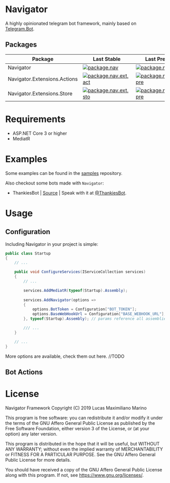# Navigator
A highly opinionated telegram bot framework, mainly based on [Telegram.Bot](https://github.com/TelegramBots/Telegram.Bot).

## Packages

| Package | Last Stable | Last Prerelease |
|------------------------------|----------------------------------------------------------------------------------------------------------------------------------------------------------------------|-----------------------------------------------------------------------------------------------------------------------------------------------------------------------------|
| Navigator | [![package.nav](https://img.shields.io/nuget/v/Navigator?style=flat-square)](https://www.nuget.org/packages/Navigator/) | [![package.nav.pre](https://img.shields.io/nuget/vpre/Navigator?style=flat-square)](https://www.nuget.org/packages/Navigator/) |
| Navigator.Extensions.Actions | [![package.nav.ext.act](https://img.shields.io/nuget/v/Navigator.Extensions.Actions?style=flat-square)](https://www.nuget.org/packages/Navigator.Extensions.Actions) | [![package.nav.ext.act.pre](https://img.shields.io/nuget/vpre/Navigator.Extensions.Actions?style=flat-square)](https://www.nuget.org/packages/Navigator.Extensions.Actions) |
| Navigator.Extensions.Store | [![package.nav.ext.sto](https://img.shields.io/nuget/v/Navigator.Extensions.Actions?style=flat-square)](https://www.nuget.org/packages/Navigator.Extensions.Store) | [![package.nav.ext.sto.pre](https://img.shields.io/nuget/vpre/Navigator.Extensions.Actions?style=flat-square)](https://www.nuget.org/packages/Navigator.Extensions.Store) |

# Requirements
- ASP.NET Core 3 or higher
- MediatR

# Examples
Some examples can be found in the [samples](https://github.com/navigatorframework/navigator/src/) repository.

Also checkout some bots made with `Navigator`:
- ThankiesBot | [Source](https://github.com/elementh.thankies) | Speak with it at [@ThankiesBot](https://t.me/thankiesbot).

# Usage
## Configuration
Including Navigator in your project is simple:

```csharp
public class Startup
{
    // ...

    public void ConfigureServices(IServiceCollection services)
    {
        // ...

        services.AddMediatR(typeof(Startup).Assembly);
        
        services.AddNavigator(options =>
        {
            options.BotToken = Configuration["BOT_TOKEN"];
            options.BaseWebHookUrl = Configuration["BASE_WEBHOOK_URL"];
        }, typeof(Startup).Assembly); // params reference all assemblies where actions are.

        /// ...
    }

    // ...
}
```

More options are available, check them out here. //TODO

## Bot Actions

# License
Navigator Framework
Copyright (C) 2019  Lucas Maximiliano Marino

This program is free software: you can redistribute it and/or modify
it under the terms of the GNU Affero General Public License as published
by the Free Software Foundation, either version 3 of the License, or
(at your option) any later version.

This program is distributed in the hope that it will be useful,
but WITHOUT ANY WARRANTY; without even the implied warranty of
MERCHANTABILITY or FITNESS FOR A PARTICULAR PURPOSE.  See the
GNU Affero General Public License for more details.

You should have received a copy of the GNU Affero General Public License
along with this program.  If not, see <https://www.gnu.org/licenses/>.